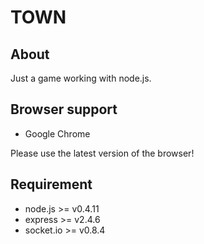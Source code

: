 <h1>TOWN</h1>

<section>
	<h2>About</h2>
	<p>Just a game working with node.js.</p>
</section>

<section>
	<h2>Browser support</h2>
	<ul>
		<li>Google Chrome</li>
	</ul>
	<p>Please use the latest version of the browser!</p>
</section>

<section>
	<h2>Requirement</h2>
	<ul>
		<li>node.js >= v0.4.11</li>
		<li>express >= v2.4.6</li>
		<li>socket.io >= v0.8.4</li>
	</ul>
</section>

